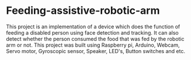 # Feeding-assistive-robotic-arm
This project is an implementation of a device which does the function of feeding a disabled person using face detection and tracking. It can also detect whether the person consumed the food that was fed by the robotic arm or not. This project was built using Raspberry pi, Arduino, Webcam, Servo motor, Gyroscopic sensor, Speaker, LED's, Button switches and etc.
